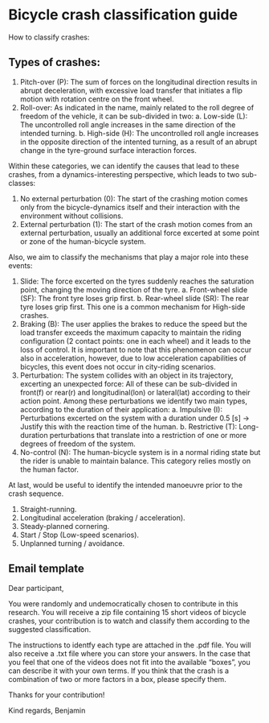 Bicycle crash classification guide
==================================

How to classify crashes:

## Types of crashes:

1. Pitch-over (P): The sum of forces on the longitudinal direction results in
abrupt deceleration, with excessive load transfer that initiates a flip motion
with rotation centre on the front wheel.
2. Roll-over: As indicated in the name, mainly related to the roll degree of
freedom of the vehicle, it can be sub-divided in two:
    a. Low-side (L): The uncontrolled roll angle increases in the same direction of the intended turning.
    b. High-side (H): The uncontrolled roll angle increases in the opposite direction of the intented turning, as a result of an abrupt change in the tyre-ground surface interaction forces.

Within these categories, we can identify the causes that lead to these crashes, from a dynamics-interesting perspective, which leads to two sub-classes:

1. No external perturbation (0): The start of the crashing motion comes only from the bicycle-dynamics itself and their interaction with the environment without collisions.
2. External perturbation (1): The start of the crash motion comes from an external perturbation, usually an additional force excerted at some point or zone of the human-bicycle system.

Also, we aim to classify the mechanisms that play a major role into these events:

1. Slide: The force excerted on the tyres suddenly reaches the saturation point, changing the moving direction of the tyre.
    a. Front-wheel slide (SF): The front tyre loses grip first.
    b. Rear-wheel slide (SR): The rear tyre loses grip first. This one is a common mechanism for High-side crashes.
2. Braking (B): The user applies the brakes to reduce the speed but the load transfer exceeds the maximum capacity to maintain the riding configuration (2 contact points: one in each wheel) and it leads to the loss of control.
It is important to note that this phenomenon can occur also in acceleration, however, due to low acceleration capabilities of bicycles, this event does not occur in city-riding scenarios.
3. Perturbation: The system collides with an object in its trajectory, excerting an unexpected force:
All of these can be sub-divided in front(f) or rear(r) and longitudinal(lon) or lateral(lat) according to their action point.
Among these perturbations we identify two main types, according to the duration of their application:
    a. Impulsive (I): Perturbations excerted on the system with a duration under 0.5 [s] -> Justify this with the reaction time of the human.
    b. Restrictive (T): Long-duration perturbations that translate into a restriction of one or more degrees of freedom of the system.
4. No-control (N): The human-bicycle system is in a normal riding state but the rider is unable to maintain balance. This category relies mostly on the human factor.


At last, would be useful to identify the intended manoeuvre prior to the crash sequence.

1. Straight-running.
2. Longitudinal acceleration (braking / acceleration).
3. Steady-planned cornering.
4. Start / Stop (Low-speed scenarios).
5. Unplanned turning / avoidance.



Email template
--------------

Dear participant,

You were randomly and undemocratically chosen to contribute in this research.
You will receive a zip file containing 15 short videos of bicycle crashes, your
contribution is to watch and classify them according to the suggested
classification.

The instructions to identfy each type are attached in the .pdf file.
You will also receive a .txt file where you can store your answers.
In the case that you feel that one of the videos does not fit into the available
“boxes”, you can describe it with your own terms.
If you think that the crash is a combination of two or more factors in a box,
please specify them.

Thanks for your contribution!

Kind regards,
Benjamin

